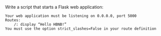 Write a script that starts a Flask web application:

    Your web application must be listening on 0.0.0.0, port 5000
    Routes:
        /: display “Hello HBNB!”
    You must use the option strict_slashes=False in your route definition

